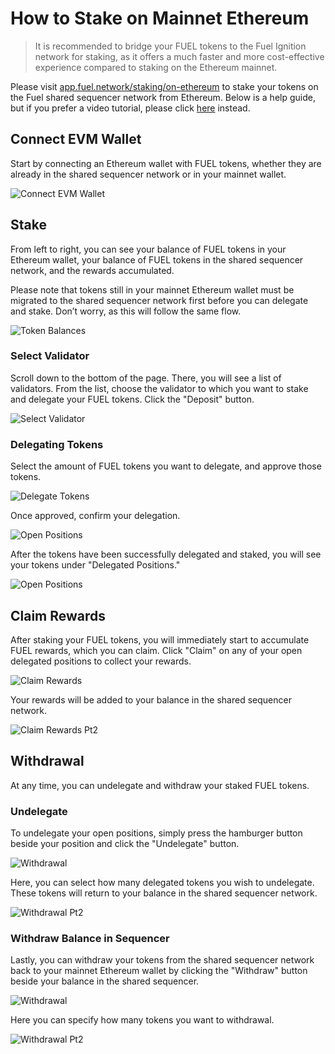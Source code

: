 # How to Stake on Mainnet Ethereum

<!-- TODO: verify if this is recommended -->
> It is recommended to bridge your FUEL tokens to the Fuel Ignition network for staking, as it offers a much faster and more cost-effective experience compared to staking on the Ethereum mainnet.

<!-- TODO: add link -->
Please visit [app.fuel.network/staking/on-ethereum](https://docs.fuel.network/) to stake your tokens on the Fuel shared sequencer network from Ethereum. Below is a help guide, but if you prefer a video tutorial, please click [here](https://docs.fuel.network/) instead.

## Connect EVM Wallet

Start by connecting an Ethereum wallet with FUEL tokens, whether they are already in the shared sequencer network or in your mainnet wallet.

![Connect EVM Wallet](../../assets/how-to-stake-mainnet-ethereum/1-connect-evm-wallet.png)

## Stake

From left to right, you can see your balance of FUEL tokens in your Ethereum wallet, your balance of FUEL tokens in the shared sequencer network, and the rewards accumulated. 

Please note that tokens still in your mainnet Ethereum wallet must be migrated to the shared sequencer network first before you can delegate and stake. Don’t worry, as this will follow the same flow.

![Token Balances](../../assets/how-to-stake-mainnet-ethereum/2-token-balances.png)

### Select Validator

Scroll down to the bottom of the page. There, you will see a list of validators. From the list, choose the validator to which you want to stake and delegate your FUEL tokens. Click the "Deposit" button.

![Select Validator](../../assets/how-to-stake-mainnet-ethereum/3-select-validator.png)

### Delegating Tokens

Select the amount of FUEL tokens you want to delegate, and approve those tokens.

![Delegate Tokens](../../assets/how-to-stake-mainnet-ethereum/4-delegation-amount.png)

Once approved, confirm your delegation.

![Open Positions](../../assets/how-to-stake-mainnet-ethereum/5-confirm-delegation.png)

After the tokens have been successfully delegated and staked, you will see your tokens under "Delegated Positions."

![Open Positions](../../assets/how-to-stake-mainnet-ethereum/5.5-open-delegated-positions.png)

## Claim Rewards

After staking your FUEL tokens, you will immediately start to accumulate FUEL rewards, which you can claim. Click "Claim" on any of your open delegated positions to collect your rewards.

![Claim Rewards](../../assets/how-to-stake-mainnet-ethereum/6-claim-rewards.png)

Your rewards will be added to your balance in the shared sequencer network.

![Claim Rewards Pt2](../../assets/how-to-stake-mainnet-ethereum/7-claim-rewards-pt2.png)

## Withdrawal

At any time, you can undelegate and withdraw your staked FUEL tokens.

### Undelegate

To undelegate your open positions, simply press the hamburger button beside your position and click the "Undelegate" button.

![Withdrawal](../../assets/how-to-stake-mainnet-ethereum/8-undelegate.png)

Here, you can select how many delegated tokens you wish to undelegate. These tokens will return to your balance in the shared sequencer network.

![Withdrawal Pt2](../../assets/how-to-stake-mainnet-ethereum/9-undelegate-pt2.png)

### Withdraw Balance in Sequencer

<!-- TODO: verify this is true -->

Lastly, you can withdraw your tokens from the shared sequencer network back to your mainnet Ethereum wallet by clicking the "Withdraw" button beside your balance in the shared sequencer.

![Withdrawal](../../assets/how-to-stake-mainnet-ethereum/10-withdrawal.png)

Here you can specify how many tokens you want to withdrawal.

![Withdrawal Pt2](../../assets/how-to-stake-mainnet-ethereum/10.5-withdrawal-pt2.png)
